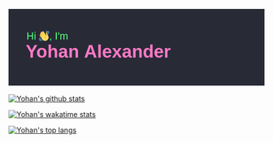 [![Yohan's header info](https://raw.githubusercontent.com/YohanAlexander/yohanalexander/main/header.png)](https://yohanalexander.github.io)

[![Yohan's github stats](https://github-readme-stats.vercel.app/api?username=yohanalexander&count_private=true&show_icons=true&theme=dracula)](https://github.com/anuraghazra/github-readme-stats)

[![Yohan's wakatime stats](https://github-readme-stats.vercel.app/api/wakatime?username=yohanalexander&count_private=true&show_icons=true&theme=dracula)](https://github.com/anuraghazra/github-readme-stats)

[![Yohan's top langs](https://github-readme-stats.vercel.app/api/top-langs/?username=yohanalexander&count_private=true&show_icons=true&theme=dracula&layout=compact)](https://github.com/anuraghazra/github-readme-stats)
